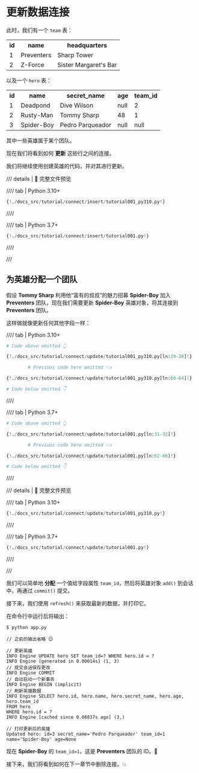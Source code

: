 # 更新数据连接

此时，我们有一个 `team` 表：

<table>
<tr>
<th>id</th><th>name</th><th>headquarters</th>
</tr>
<tr>
<td>1</td><td>Preventers</td><td>Sharp Tower</td>
</tr>
<tr>
<td>2</td><td>Z-Force</td><td>Sister Margaret's Bar</td>
</tr>
</table>

以及一个 `hero` 表：

<table>
<tr>
<th>id</th><th>name</th><th>secret_name</th><th>age</th><th>team_id</th>
</tr>
<tr>
<td>1</td><td>Deadpond</td><td>Dive Wilson</td><td>null</td><td>2</td>
</tr>
<tr>
<td>2</td><td>Rusty-Man</td><td>Tommy Sharp</td><td>48</td><td>1</td>
</tr>
<tr>
<td>3</td><td>Spider-Boy</td><td>Pedro Parqueador</td><td>null</td><td>null</td>
</tr>
</table>

其中一些英雄属于某个团队。

现在我们将看到如何 **更新** 这些行之间的连接。

我们将继续使用创建英雄的代码，并对其进行更新。

/// details | 👀 完整文件预览

//// tab | Python 3.10+

```Python
{!./docs_src/tutorial/connect/insert/tutorial001_py310.py!}
```

////

//// tab | Python 3.7+

```Python
{!./docs_src/tutorial/connect/insert/tutorial001.py!}
```

////

///

## 为英雄分配一个团队

假设 **Tommy Sharp** 利用他“富有的叔叔”的魅力招募 **Spider-Boy** 加入 **Preventers** 团队，现在我们需要更新 **Spider-Boy** 英雄对象，将其连接到 **Preventers** 团队。

这样做就像更新任何其他字段一样：

//// tab | Python 3.10+

```Python hl_lines="8"
# Code above omitted 👆

{!./docs_src/tutorial/connect/update/tutorial001_py310.py[ln:29-30]!}

        # Previous code here omitted 👈

{!./docs_src/tutorial/connect/update/tutorial001_py310.py[ln:60-64]!}

# Code below omitted 👇
```

////

//// tab | Python 3.7+

```Python hl_lines="8"
# Code above omitted 👆

{!./docs_src/tutorial/connect/update/tutorial001.py[ln:31-32]!}

        # Previous code here omitted 👈

{!./docs_src/tutorial/connect/update/tutorial001.py[ln:62-66]!}

# Code below omitted 👇
```

////

/// details | 👀 完整文件预览

//// tab | Python 3.10+

```Python
{!./docs_src/tutorial/connect/update/tutorial001_py310.py!}
```

////

//// tab | Python 3.7+

```Python
{!./docs_src/tutorial/connect/update/tutorial001.py!}
```

////

///

我们可以简单地 **分配** 一个值给字段属性 `team_id`，然后将英雄对象 `add()` 到会话中，再通过 `commit()` 提交。

接下来，我们使用 `refresh()` 来获取最新的数据，并打印它。

在命令行中运行后将输出：

<div class="termy">

```console
$ python app.py

// 之前的输出省略 😉

// 更新英雄
INFO Engine UPDATE hero SET team_id=? WHERE hero.id = ?
INFO Engine [generated in 0.00014s] (1, 3)
// 提交会话保存更改
INFO Engine COMMIT
// 自动启动一个新事务
INFO Engine BEGIN (implicit)
// 刷新英雄数据
INFO Engine SELECT hero.id, hero.name, hero.secret_name, hero.age, hero.team_id
FROM hero
WHERE hero.id = ?
INFO Engine [cached since 0.08837s ago] (3,)

// 打印更新后的英雄
Updated hero: id=3 secret_name='Pedro Parqueador' team_id=1 name='Spider-Boy' age=None
```

</div>

现在 **Spider-Boy** 的 `team_id=1`，这是 **Preventers** 团队的 ID。🎉

接下来，我们将看到如何在下一章节中删除连接。💥

